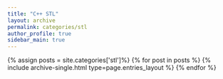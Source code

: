 ```yaml
---
title: "C++ STL"
layout: archive
permalink: categories/stl
author_profile: true
sidebar_main: true
---
```


{% assign posts = site.categories['stl']%}
{% for post in posts %} 
  {% include archive-single.html type=page.entries_layout %} 
{% endfor %}
